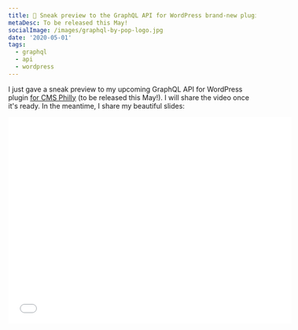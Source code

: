 ```yaml
---
title: 👀 Sneak preview to the GraphQL API for WordPress brand-new plugin
metaDesc: To be released this May!
socialImage: /images/graphql-by-pop-logo.jpg
date: '2020-05-01'
tags:
  - graphql
  - api
  - wordpress
---
```


I just gave a sneak preview to my upcoming GraphQL API for WordPress plugin [for CMS Philly](https://cmsphilly.org/talks/introduction-graphql-api-wordpress) (to be released this May!). I will share the video once it's ready. In the meantime, I share my beautiful slides:

<iframe src="//slides.com/leoloso/graphql-api-for-wordpress/embed" width="576" height="420" scrolling="no" frameborder="0" webkitallowfullscreen mozallowfullscreen allowfullscreen></iframe>